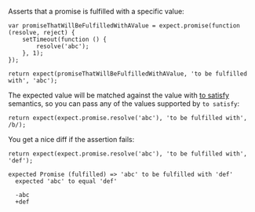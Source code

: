 Asserts that a promise is fulfilled with a specific value:

```javascript#async:true
var promiseThatWillBeFulfilledWithAValue = expect.promise(function (resolve, reject) {
    setTimeout(function () {
        resolve('abc');
    }, 1);
});

return expect(promiseThatWillBeFulfilledWithAValue, 'to be fulfilled with', 'abc');
```

The expected value will be matched against the value with
[to satisfy](/assertions/any/to-satisfy/) semantics, so you can pass any of the
values supported by `to satisfy`:

```javascript#async:true
return expect(expect.promise.resolve('abc'), 'to be fulfilled with', /b/);
```

You get a nice diff if the assertion fails:

```javascript#async:true
return expect(expect.promise.resolve('abc'), 'to be fulfilled with', 'def');
```

```output
expected Promise (fulfilled) => 'abc' to be fulfilled with 'def'
  expected 'abc' to equal 'def'

  -abc
  +def
```
